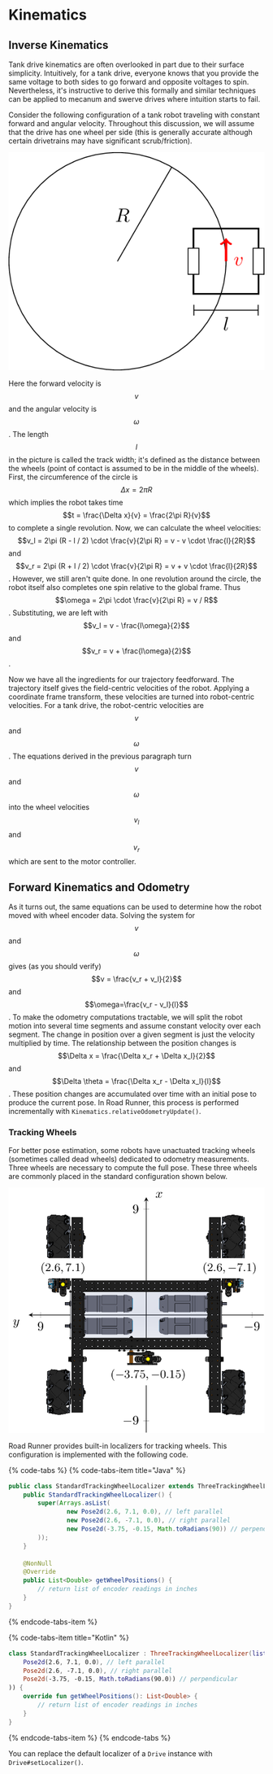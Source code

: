 # Kinematics

## Inverse Kinematics

Tank drive kinematics are often overlooked in part due to their surface simplicity. Intuitively, for a tank drive, everyone knows that you provide the same voltage to both sides to go forward and opposite voltages to spin. Nevertheless, it's instructive to derive this formally and similar techniques can be applied to mecanum and swerve drives where intuition starts to fail.

Consider the following configuration of a tank robot traveling with constant forward and angular velocity. Throughout this discussion, we will assume that the drive has one wheel per side \(this is generally accurate although certain drivetrains may have significant scrub/friction\).

![Constant velocity tank path](../.gitbook/assets/tankcircle.png)

Here the forward velocity is $$v$$ and the angular velocity is $$\omega$$. The length $$l$$ in the picture is called the track width; it's defined as the distance between the wheels \(point of contact is assumed to be in the middle of the wheels\). First, the circumference of the circle is $$\Delta x = 2\pi R$$ which implies the robot takes time $$t = \frac{\Delta x}{v} = \frac{2\pi R}{v}$$ to complete a single revolution. Now, we can calculate the wheel velocities: $$v_l = 2\pi (R - l / 2) \cdot \frac{v}{2\pi R} = v - v \cdot \frac{l}{2R}$$ and $$v_r = 2\pi (R + l / 2) \cdot \frac{v}{2\pi R} = v + v \cdot \frac{l}{2R}$$. However, we still aren't quite done. In one revolution around the circle, the robot itself also completes one spin relative to the global frame. Thus $$\omega = 2\pi \cdot \frac{v}{2\pi R} = v / R$$. Substituting, we are left with $$v_l = v - \frac{l\omega}{2}$$ and $$v_r = v + \frac{l\omega}{2}$$.

Now we have all the ingredients for our trajectory feedforward. The trajectory itself gives the field-centric velocities of the robot. Applying a coordinate frame transform, these velocities are turned into robot-centric velocities. For a tank drive, the robot-centric velocities are $$v$$ and $$\omega$$. The equations derived in the previous paragraph turn $$v$$ and $$\omega$$ into the wheel velocities $$v_l$$ and $$v_r$$ which are sent to the motor controller.

## Forward Kinematics and Odometry

As it turns out, the same equations can be used to determine how the robot moved with wheel encoder data. Solving the system for $$v$$ and $$\omega$$ gives (as you should verify) $$v = \frac{v_r + v_l}{2}$$ and $$\omega=\frac{v_r - v_l}{l}$$. To make the odometry computations tractable, we will split the robot motion into several time segments and assume constant velocity over each segment. The change in position over a given segment is just the velocity multiplied by time. The relationship between the position changes is $$\Delta x = \frac{\Delta x_r + \Delta x_l}{2}$$ and $$\Delta \theta = \frac{\Delta x_r - \Delta x_l}{l}$$. These position changes are accumulated over time with an initial pose to produce the current pose. In Road Runner, this process is performed incrementally with `Kinematics.relativeOdometryUpdate()`.

### Tracking Wheels

For better pose estimation, some robots have unactuated tracking wheels (sometimes called dead wheels) dedicated to odometry measurements. Three wheels are necessary to compute the full pose. These three wheels are commonly placed in the standard configuration shown below. 

![Example standard three-wheel odometry configuration from above. Courtesy of FTC Team 7842.](../.gitbook/assets/7842-odo.png)

Road Runner provides built-in localizers for tracking wheels. This configuration is implemented with the following code.

{% code-tabs %}
{% code-tabs-item title="Java" %}
```java
public class StandardTrackingWheelLocalizer extends ThreeTrackingWheelLocalizer {
    public StandardTrackingWheelLocalizer() {
        super(Arrays.asList(
                new Pose2d(2.6, 7.1, 0.0), // left parallel
                new Pose2d(2.6, -7.1, 0.0), // right parallel
                new Pose2d(-3.75, -0.15, Math.toRadians(90)) // perpendicular
        ));
    }

    @NonNull
    @Override
    public List<Double> getWheelPositions() {
        // return list of encoder readings in inches
    }
}
```
{% endcode-tabs-item %}

{% code-tabs-item title="Kotlin" %}
```kotlin
class StandardTrackingWheelLocalizer : ThreeTrackingWheelLocalizer(listOf(
    Pose2d(2.6, 7.1, 0.0), // left parallel
    Pose2d(2.6, -7.1, 0.0), // right parallel
    Pose2d(-3.75, -0.15, Math.toRadians(90.0)) // perpendicular
)) {
    override fun getWheelPositions(): List<Double> {
        // return list of encoder readings in inches
    }
}
```
{% endcode-tabs-item %}
{% endcode-tabs %}

You can replace the default localizer of a `Drive` instance with `Drive#setLocalizer()`.

